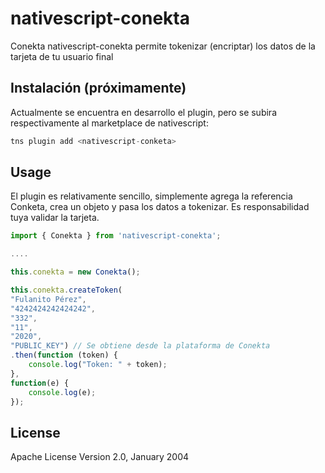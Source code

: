 # nativescript-conekta

Conekta nativescript-conekta permite tokenizar (encriptar) los datos de la tarjeta de tu usuario final

## Instalación (próximamente)

Actualmente se encuentra en desarrollo el plugin, pero se subira respectivamente al marketplace de nativescript:

```javascript
tns plugin add <nativescript-conketa>
```

## Usage 

El plugin es relativamente sencillo, simplemente agrega la referencia Conketa, crea un objeto y pasa los datos a tokenizar. Es responsabilidad
tuya validar la tarjeta.
	
```javascript
import { Conekta } from 'nativescript-conekta';

....

this.conekta = new Conekta();

this.conekta.createToken(
"Fulanito Pérez",
"4242424242424242",
"332",
"11",
"2020",
"PUBLIC_KEY") // Se obtiene desde la plataforma de Conekta
.then(function (token) {
    console.log("Token: " + token);
},
function(e) {
    console.log(e);
});
```

## License

Apache License Version 2.0, January 2004
